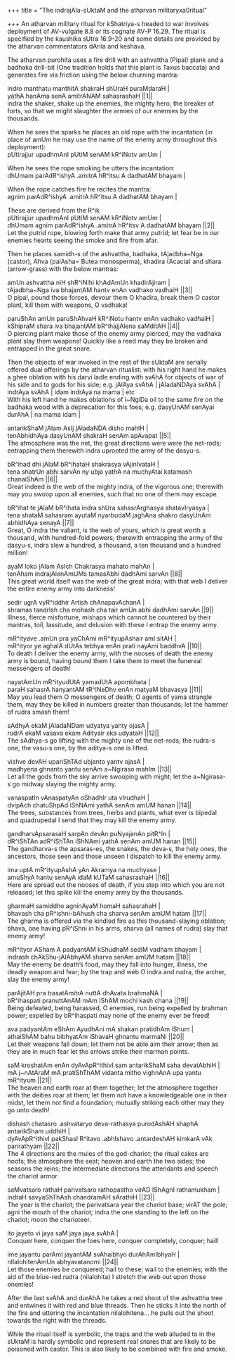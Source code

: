 +++
title = "The indrajAla-sUktaM and the atharvan militaryxa0ritual"

+++
An atharvan military ritual for kShatriya-s headed to war involves
deployment of AV-vulgate 8.8 or its cognate AV-P 16.29. The ritual is
specified by the kaushika sUtra 16.9-20 and some details are provided by
the atharvan commentators dArila and keshava.

The atharvan purohita uses a fire drill with an ashvattha (Pipal) plank
and a badhaka drill-bit (One tradition holds that this plant is Taxus
baccata) and generates fire via friction using the below churning
mantra:

indro manthatu manthitA shakraH shUraH puraMdaraH |  
yathA hanAma senA amitrANAM sahasrashaH ||1||  
indra the shaker, shake up the enemies, the mighty hero, the breaker of
forts, so that we might slaughter the armies of our enemies by the
thousands.

When he sees the sparks he places an old rope with the incantation (in
place of amUm he may use the name of the enemy army throughout this
deployment):  
pUtirajjur upadhmAnI pUtiM senAM kR^iNotv amUm |

When he sees the rope smoking he utters the incantation:  
dhUmam parAdR^ishyA .amitrA hR^itsu A dadhatAM bhayam |

When the rope catches fire he recites the mantra:  
agnim parAdR^ishyA .amitrA hR^itsu A dadhatAM bhayam |

These are derived from the R^ik  
pUtirajjur upadhmAnI pUtiM senAM kR^iNotv amUm |  
dhUmam agnim parAdR^ishyA .amitrA hR^itsv A dadhatAM bhayam ||2||  
Let the putrid rope, blowing forth make that army putrid; let fear be in
our enemies hearts seeing the smoke and fire from afar.

Then he places samidh-s of the ashvattha, badhaka, tAjadbha\~Nga
(castor), Ahva (palAsha= Butea monosperma), khadira (Acacia) and shara
(arrow-grass) with the below mantras:

amUn ashvattha niH shR^iNIhi khAdAmUn khadirAjiram |  
tAjadbha\~Nga iva bhajantAM hantv enAn vadhako vadhaiH ||3||  
O pipal, pound those forces, devour them O khadira, break them O castor
plant, kill them with weapons, O vadhaka\!

paruShAn amUn paruShAhvaH kR^iNotu hantv enAn vadhako vadhaiH |  
kShipraM shara iva bhajantAM bR^ihajjAlena saMditAH ||4||  
O piercing plant make those of the enemy army pierced, may the vadhaka
plant slay them weapons\! Quickly like a reed may they be broken and
entrapped in the great snare.

Then the objects of war invoked in the rest of the sUktaM are serially
offered dual offerings by the atharvan ritualist: with his right hand he
makes a ghee oblation with his darvi ladle ending with svAhA for objects
of war of his side and to gods for his side; e.g. jAlAya svAhA |
jAladaNDAya svAhA | indrAya svAhA | idam indrAya na mama | etc  
With his left hand he makes oblations of i\~NgiDa oil to the same fire
on the badhaka wood with a deprecation for this foes; e.g. dasyUnAM
senAyai durAhA | na mama idam |

antarikShaM jAlam AsIj jAladaNDA disho mahIH |  
tenAbhidhAya dasyUnAM shakraH senAm apAvapat ||5||  
The atmosphere was the net, the great directions were were the net-rods;
entrapping them therewith indra uprooted the army of the dasyu-s.

bR^ihad dhi jAlaM bR^ihataH shakrasya vAjinIvataH |  
tena shatrUn abhi sarvAn ny ubja yathA na muchyAtai katamash chanaiShAm
||6||  
Great indeed is the web of the mighty indra, of the vigorous one;
therewith may you swoop upon all enemies, such that no one of them may
escape.

bR^ihat te jAlaM bR^ihata indra shUra sahasrArghasya shatavIryasya |  
tena shataM sahasram ayutaM nyarbudaM jaghAna shakro dasyUnAm abhidhAya
senayA ||7||  
Great, O indra the valiant, is the web of yours, which is great worth a
thousand, with hundred-fold powers; therewith entrapping the army of the
dasyu-s, indra slew a hundred, a thousand, a ten thousand and a hundred
million\!

ayaM loko jAlam AsIch Chakrasya mahato mahAn |  
tenAham indrajAlenAmUMs tamasAbhi dadhAmi sarvAn ||8||  
This great world itself was the web of the great indra; with that web I
deliver the entire enemy army into darkness\!

sedir ugrA vyR^iddhir Artish chAnapavAchanA |  
shramas tandrIsh cha mohash cha tair amUn abhi dadhAmi sarvAn ||9||  
Illness, fierce misfortune, mishaps which cannot be countered by their
mantras, toil, lassitude, and delusion with these I entrap the enemy
army.

mR^ityave .amUn pra yaChAmi mR^ityupAshair amI sitAH |  
mR^ityor ye aghalA dUtAs tebhya enAn prati nayAmi baddhvA ||10||   
To death I deliver the enemy army, with the nooses of death the enemy
army is bound, having bound them I take them to meet the funereal
messengers of death\!

nayatAmUn mR^ityudUtA yamadUtA apombhata |  
paraH sahasrA hanyantAM tR^iNeDhv enAn matyaM bhavasya ||11||  
May you lead them O messengers of death; O agents of yama strangle them,
may they be killed in numbers greater than thousands; let the hammer of
rudra smash them\!

sAdhyA ekaM jAladaNDam udyatya yanty ojasA |  
rudrA ekaM vasava ekam Adityair eka udyataH ||12||  
The sAdhya-s go lifting with the mighty one of the net-rods; the rudra-s
one, the vasu-s one, by the aditya-s one is lifted.

vishve devAH upariShTAd ubjanto yantv ojasA |  
madhyena ghnanto yantu senAm a\~Ngiraso mahIm ||13||  
Let all the gods from the sky arrive swooping with might; let the
a\~Ngirasa-s go midway slaying the mighty army.

vanaspatIn vAnaspatyAn oShadhIr uta vIrudhaH |  
dvipAch chatuShpAd iShNAmi yathA senAm amUM hanan ||14||  
The trees, substances from trees, herbs and plants, what ever is bipedal
and quadrupedal I send that they may kill the enemy army.

gandharvApsarasaH sarpAn devAn puNyajanAn pitR^In |  
dR^iShTAn adR^iShTAn iShNAmi yathA senAm amUM hanan ||15||  
The gandharva-s the apsaras-es, the snakes, the deva-s, the holy ones,
the ancestors, those seen and those unseen I dispatch to kill the enemy
army.

ima uptA mR^ityupAshA yAn Akramya na muchyase |  
amuShyA hantu senAyA idaM kUTaM sahasrashaH ||16||  
Here are spread out the nooses of death, if you step into which you are
not released; let this spike kill the enemy army by the thousands.

gharmaH samiddho agninAyaM homaH sahasrahaH |  
bhavash cha pR^ishni-bAhush cha sharva senAm amUM hatam ||17||  
The gharma is offered via the kindled fire as this thousand-slaying
oblation; bhava, one having pR^iShni in his arms, sharva (all names of
rudra) slay that enemy army\!

mR^ityor ASham A padyantAM kShudhaM sediM vadham bhayam |  
indrash chAkShu-jAlAbhyAM sharva senAm amUM hatam ||18||  
May the enemy be death’s food, may they fall into hunger, illness, the
deadly weapon and fear; by the trap and web O indra and rudra, the
archer, slay the enemy army\!

parAjitAH pra trasatAmitrA nuttA dhAvata brahmaNA |  
bR^ihaspati pranuttAnAM mAm IShAM mochi kash chana ||19||  
Being defeated, being harassed, O enemies, run being expelled by brahman
power; expelled by bR^ihaspati may none of the enemy ever be freed\!

ava padyantAm eShAm AyudhAni mA shakan pratidhAm iShum |  
athaiShAM bahu bibhyatAm iShavaH ghnantu marmaNi ||20||  
Let their weapons fall down; let them not be able aim their arrow; then
as they are in much fear let the arrows strike their marman points.

saM kroshatAm enAn dyAvApR^ithivI sam antarikShaM saha devatAbhiH |  
mA j\~nAtAraM mA pratiShThAM vidanta mitho vighnAnA upa yantu mR^ityum
||21||  
The heaven and earth roar at them together; let the atmosphere together
with the deities roar at them; let them not have a knowledgeable one in
their midst, let them not find a foundation; mutually striking each
other may they go unto death\!

dishash chatasro .ashvataryo deva-rathasya purodAshAH shaphA antarikSham
uddhiH |  
dyAvApR^ithivI pakShasI R^itavo .abhIshavo .antardeshAH kimkarA vAk
parirathyam ||22||  
The 4 directions are the mules of the god-chariot; the ritual cakes are
hoofs; the atmosphere the seat; heaven and earth the two sides; the
seasons the reins; the intermediate directions the attendants and speech
the chariot armor.

saMvatsaro rathaH parivatsaro rathopastho virAD IShAgnI rathamukham |  
indraH savyaShThAsh chandramAH sArathiH ||23||  
The year is the chariot; the parivatsara year the chariot base; virAT
the pole; agni the mouth of the chariot; indra the one standing to the
left on the chariot; moon the charioteer.

ito jayeto vi jaya saM jaya jaya svAhA |  
Conquer here, conquer the foes here, conquer completely, conquer; hail\!

ime jayantu parAmI jayantAM svAhaibhyo durAhAmIbhyaH |  
nIlalohitenAmUn abhyavatanomi ||24||  
Let those enemies be conquered; hail to these; wail to the enemies; with
the aid of the blue-red rudra (nilalohita) I stretch the web out upon
those enemies\!

After the last svAhA and durAhA he takes a red shoot of the ashvattha
tree and entwines it with red and blue threads. Then he sticks it into
the north of the fire and uttering the incantation nilalohitena… he
pulls out the shoot towards the right with the threads.

While the ritual itself is symbolic, the traps and the web alluded to in
the sUktaM is hardly symbolic and represent real snares that are likely
to be poisoned with castor. This is also likely to be combined with fire
and smoke.
